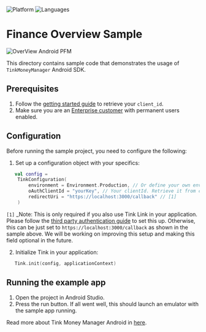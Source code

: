 ![Platform](https://img.shields.io/badge/platform-Android-orange.svg)
![Languages](https://img.shields.io/badge/languages-kotlin-orange.svg)

# Finance Overview Sample 

![OverView Android PFM](https://images.ctfassets.net/tmqu5vj33f7w/Z48REXV9yE6LMW4pfV411/43103871e8015c6c6bb8ee89766c122d/Overview-Android.png)

This directory contains sample code that demonstrates the usage of `TinkMoneyManager` Android SDK.

## Prerequisites

1. Follow the [getting started guide](https://docs.tink.com/resources/getting-started/set-up-your-account) to retrieve your `client_id`.
2. Make sure you are an [Enterprise customer](https://tink.com/pricing/) with permanent users enabled.

## Configuration

Before running the sample project, you need to configure the following:

1. Set up a configuration object with your specifics:

```kotlin
   val config =
    TinkConfiguration(
        environment = Environment.Production, // Or define your own environment
        oAuthClientId = "yourKey", // Your clientId. Retrieve it from console.tink.com,
        redirectUri = "https://localhost:3000/callback" // [1]
    )
```

`[1]` _Note: This is only required if you also use Tink Link in your application. Please follow the [third party authentication guide](https://docs.tink.com/resources/tutorials/tink-link-sdk-android-tutorial#third-party-authentication) to set this up.
Otherwise, this can be just set to `https://localhost:3000/callback` as shown in the sample above. We will be working on improving this setup and making this field optional in the future.

2. Initialize Tink in your application:

```kotlin
   Tink.init(config, applicationContext)
```

## Running the example app

1. Open the project in Android Studio.
2. Press the run button. If all went well, this should launch an emulator with the sample app running.

Read more about Tink Money Manager Android in [here](https://docs.tink.com/resources/pfm-sdk-android).
